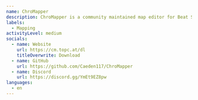 ```yaml
---
name: ChroMapper
description: ChroMapper is a community maintained map editor for Beat Saber.
labels:
  - Mapping
activityLevel: medium
socials:
  - name: Website
    url: https://cm.topc.at/dl
    titleOverwrite: Download
  - name: GitHub
    url: https://github.com/Caeden117/ChroMapper
  - name: Discord
    url: https://discord.gg/YmEt9EZ8pw
languages:
  - en
---
```

